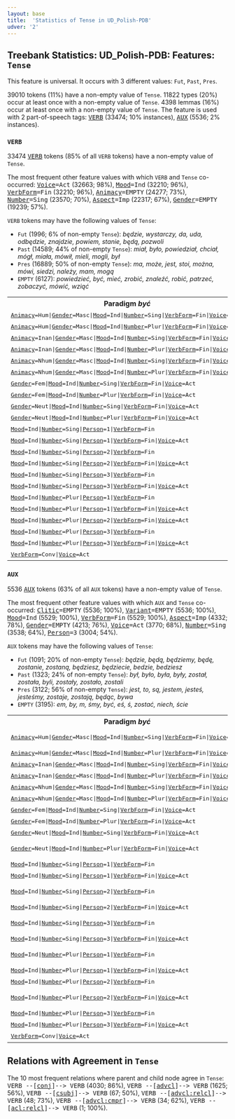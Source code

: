 ```yaml
---
layout: base
title:  'Statistics of Tense in UD_Polish-PDB'
udver: '2'
---
```


## Treebank Statistics: UD_Polish-PDB: Features: `Tense`

This feature is universal.
It occurs with 3 different values: `Fut`, `Past`, `Pres`.

39010 tokens (11%) have a non-empty value of `Tense`.
11822 types (20%) occur at least once with a non-empty value of `Tense`.
4398 lemmas (16%) occur at least once with a non-empty value of `Tense`.
The feature is used with 2 part-of-speech tags: <tt><a href="pl_pdb-pos-VERB.html">VERB</a></tt> (33474; 10% instances), <tt><a href="pl_pdb-pos-AUX.html">AUX</a></tt> (5536; 2% instances).

### `VERB`

33474 <tt><a href="pl_pdb-pos-VERB.html">VERB</a></tt> tokens (85% of all `VERB` tokens) have a non-empty value of `Tense`.

The most frequent other feature values with which `VERB` and `Tense` co-occurred: <tt><a href="pl_pdb-feat-Voice.html">Voice</a></tt><tt>=Act</tt> (32663; 98%), <tt><a href="pl_pdb-feat-Mood.html">Mood</a></tt><tt>=Ind</tt> (32210; 96%), <tt><a href="pl_pdb-feat-VerbForm.html">VerbForm</a></tt><tt>=Fin</tt> (32210; 96%), <tt><a href="pl_pdb-feat-Animacy.html">Animacy</a></tt><tt>=EMPTY</tt> (24277; 73%), <tt><a href="pl_pdb-feat-Number.html">Number</a></tt><tt>=Sing</tt> (23570; 70%), <tt><a href="pl_pdb-feat-Aspect.html">Aspect</a></tt><tt>=Imp</tt> (22317; 67%), <tt><a href="pl_pdb-feat-Gender.html">Gender</a></tt><tt>=EMPTY</tt> (19239; 57%).

`VERB` tokens may have the following values of `Tense`:

* `Fut` (1996; 6% of non-empty `Tense`): <em>będzie, wystarczy, da, uda, odbędzie, znajdzie, powiem, stanie, będą, pozwoli</em>
* `Past` (14589; 44% of non-empty `Tense`): <em>miał, było, powiedział, chciał, mógł, miała, mówił, mieli, mogli, był</em>
* `Pres` (16889; 50% of non-empty `Tense`): <em>ma, może, jest, stoi, można, mówi, siedzi, należy, mam, mogą</em>
* `EMPTY` (6127): <em>powiedzieć, być, mieć, zrobić, znaleźć, robić, patrzeć, zobaczyć, mówić, wziąć</em>

<table>
  <tr><th>Paradigm <i>być</i></th><th><tt>Pres</tt></th><th><tt>Fut</tt></th><th><tt>Past</tt></th></tr>
  <tr><td><tt><tt><a href="pl_pdb-feat-Animacy.html">Animacy</a></tt><tt>=Hum</tt>|<tt><a href="pl_pdb-feat-Gender.html">Gender</a></tt><tt>=Masc</tt>|<tt><a href="pl_pdb-feat-Mood.html">Mood</a></tt><tt>=Ind</tt>|<tt><a href="pl_pdb-feat-Number.html">Number</a></tt><tt>=Sing</tt>|<tt><a href="pl_pdb-feat-VerbForm.html">VerbForm</a></tt><tt>=Fin</tt>|<tt><a href="pl_pdb-feat-Voice.html">Voice</a></tt><tt>=Act</tt></tt></td><td></td><td></td><td><em>był</em></td></tr>
  <tr><td><tt><tt><a href="pl_pdb-feat-Animacy.html">Animacy</a></tt><tt>=Hum</tt>|<tt><a href="pl_pdb-feat-Gender.html">Gender</a></tt><tt>=Masc</tt>|<tt><a href="pl_pdb-feat-Mood.html">Mood</a></tt><tt>=Ind</tt>|<tt><a href="pl_pdb-feat-Number.html">Number</a></tt><tt>=Plur</tt>|<tt><a href="pl_pdb-feat-VerbForm.html">VerbForm</a></tt><tt>=Fin</tt>|<tt><a href="pl_pdb-feat-Voice.html">Voice</a></tt><tt>=Act</tt></tt></td><td></td><td></td><td><em>byli</em></td></tr>
  <tr><td><tt><tt><a href="pl_pdb-feat-Animacy.html">Animacy</a></tt><tt>=Inan</tt>|<tt><a href="pl_pdb-feat-Gender.html">Gender</a></tt><tt>=Masc</tt>|<tt><a href="pl_pdb-feat-Mood.html">Mood</a></tt><tt>=Ind</tt>|<tt><a href="pl_pdb-feat-Number.html">Number</a></tt><tt>=Sing</tt>|<tt><a href="pl_pdb-feat-VerbForm.html">VerbForm</a></tt><tt>=Fin</tt>|<tt><a href="pl_pdb-feat-Voice.html">Voice</a></tt><tt>=Act</tt></tt></td><td></td><td></td><td><em>był</em></td></tr>
  <tr><td><tt><tt><a href="pl_pdb-feat-Animacy.html">Animacy</a></tt><tt>=Inan</tt>|<tt><a href="pl_pdb-feat-Gender.html">Gender</a></tt><tt>=Masc</tt>|<tt><a href="pl_pdb-feat-Mood.html">Mood</a></tt><tt>=Ind</tt>|<tt><a href="pl_pdb-feat-Number.html">Number</a></tt><tt>=Plur</tt>|<tt><a href="pl_pdb-feat-VerbForm.html">VerbForm</a></tt><tt>=Fin</tt>|<tt><a href="pl_pdb-feat-Voice.html">Voice</a></tt><tt>=Act</tt></tt></td><td></td><td></td><td><em>były</em></td></tr>
  <tr><td><tt><tt><a href="pl_pdb-feat-Animacy.html">Animacy</a></tt><tt>=Nhum</tt>|<tt><a href="pl_pdb-feat-Gender.html">Gender</a></tt><tt>=Masc</tt>|<tt><a href="pl_pdb-feat-Mood.html">Mood</a></tt><tt>=Ind</tt>|<tt><a href="pl_pdb-feat-Number.html">Number</a></tt><tt>=Sing</tt>|<tt><a href="pl_pdb-feat-VerbForm.html">VerbForm</a></tt><tt>=Fin</tt>|<tt><a href="pl_pdb-feat-Voice.html">Voice</a></tt><tt>=Act</tt></tt></td><td></td><td></td><td><em>był</em></td></tr>
  <tr><td><tt><tt><a href="pl_pdb-feat-Animacy.html">Animacy</a></tt><tt>=Nhum</tt>|<tt><a href="pl_pdb-feat-Gender.html">Gender</a></tt><tt>=Masc</tt>|<tt><a href="pl_pdb-feat-Mood.html">Mood</a></tt><tt>=Ind</tt>|<tt><a href="pl_pdb-feat-Number.html">Number</a></tt><tt>=Plur</tt>|<tt><a href="pl_pdb-feat-VerbForm.html">VerbForm</a></tt><tt>=Fin</tt>|<tt><a href="pl_pdb-feat-Voice.html">Voice</a></tt><tt>=Act</tt></tt></td><td></td><td></td><td><em>były</em></td></tr>
  <tr><td><tt><tt><a href="pl_pdb-feat-Gender.html">Gender</a></tt><tt>=Fem</tt>|<tt><a href="pl_pdb-feat-Mood.html">Mood</a></tt><tt>=Ind</tt>|<tt><a href="pl_pdb-feat-Number.html">Number</a></tt><tt>=Sing</tt>|<tt><a href="pl_pdb-feat-VerbForm.html">VerbForm</a></tt><tt>=Fin</tt>|<tt><a href="pl_pdb-feat-Voice.html">Voice</a></tt><tt>=Act</tt></tt></td><td></td><td></td><td><em>była</em></td></tr>
  <tr><td><tt><tt><a href="pl_pdb-feat-Gender.html">Gender</a></tt><tt>=Fem</tt>|<tt><a href="pl_pdb-feat-Mood.html">Mood</a></tt><tt>=Ind</tt>|<tt><a href="pl_pdb-feat-Number.html">Number</a></tt><tt>=Plur</tt>|<tt><a href="pl_pdb-feat-VerbForm.html">VerbForm</a></tt><tt>=Fin</tt>|<tt><a href="pl_pdb-feat-Voice.html">Voice</a></tt><tt>=Act</tt></tt></td><td></td><td></td><td><em>były</em></td></tr>
  <tr><td><tt><tt><a href="pl_pdb-feat-Gender.html">Gender</a></tt><tt>=Neut</tt>|<tt><a href="pl_pdb-feat-Mood.html">Mood</a></tt><tt>=Ind</tt>|<tt><a href="pl_pdb-feat-Number.html">Number</a></tt><tt>=Sing</tt>|<tt><a href="pl_pdb-feat-VerbForm.html">VerbForm</a></tt><tt>=Fin</tt>|<tt><a href="pl_pdb-feat-Voice.html">Voice</a></tt><tt>=Act</tt></tt></td><td></td><td></td><td><em>było</em></td></tr>
  <tr><td><tt><tt><a href="pl_pdb-feat-Gender.html">Gender</a></tt><tt>=Neut</tt>|<tt><a href="pl_pdb-feat-Mood.html">Mood</a></tt><tt>=Ind</tt>|<tt><a href="pl_pdb-feat-Number.html">Number</a></tt><tt>=Plur</tt>|<tt><a href="pl_pdb-feat-VerbForm.html">VerbForm</a></tt><tt>=Fin</tt>|<tt><a href="pl_pdb-feat-Voice.html">Voice</a></tt><tt>=Act</tt></tt></td><td></td><td></td><td><em>były</em></td></tr>
  <tr><td><tt><tt><a href="pl_pdb-feat-Mood.html">Mood</a></tt><tt>=Ind</tt>|<tt><a href="pl_pdb-feat-Number.html">Number</a></tt><tt>=Sing</tt>|<tt><a href="pl_pdb-feat-Person.html">Person</a></tt><tt>=1</tt>|<tt><a href="pl_pdb-feat-VerbForm.html">VerbForm</a></tt><tt>=Fin</tt></tt></td><td></td><td><em>będę</em></td><td></td></tr>
  <tr><td><tt><tt><a href="pl_pdb-feat-Mood.html">Mood</a></tt><tt>=Ind</tt>|<tt><a href="pl_pdb-feat-Number.html">Number</a></tt><tt>=Sing</tt>|<tt><a href="pl_pdb-feat-Person.html">Person</a></tt><tt>=1</tt>|<tt><a href="pl_pdb-feat-VerbForm.html">VerbForm</a></tt><tt>=Fin</tt>|<tt><a href="pl_pdb-feat-Voice.html">Voice</a></tt><tt>=Act</tt></tt></td><td><em>jestem</em></td><td></td><td></td></tr>
  <tr><td><tt><tt><a href="pl_pdb-feat-Mood.html">Mood</a></tt><tt>=Ind</tt>|<tt><a href="pl_pdb-feat-Number.html">Number</a></tt><tt>=Sing</tt>|<tt><a href="pl_pdb-feat-Person.html">Person</a></tt><tt>=2</tt>|<tt><a href="pl_pdb-feat-VerbForm.html">VerbForm</a></tt><tt>=Fin</tt></tt></td><td></td><td><em>będziesz</em></td><td></td></tr>
  <tr><td><tt><tt><a href="pl_pdb-feat-Mood.html">Mood</a></tt><tt>=Ind</tt>|<tt><a href="pl_pdb-feat-Number.html">Number</a></tt><tt>=Sing</tt>|<tt><a href="pl_pdb-feat-Person.html">Person</a></tt><tt>=2</tt>|<tt><a href="pl_pdb-feat-VerbForm.html">VerbForm</a></tt><tt>=Fin</tt>|<tt><a href="pl_pdb-feat-Voice.html">Voice</a></tt><tt>=Act</tt></tt></td><td><em>jesteś</em></td><td></td><td></td></tr>
  <tr><td><tt><tt><a href="pl_pdb-feat-Mood.html">Mood</a></tt><tt>=Ind</tt>|<tt><a href="pl_pdb-feat-Number.html">Number</a></tt><tt>=Sing</tt>|<tt><a href="pl_pdb-feat-Person.html">Person</a></tt><tt>=3</tt>|<tt><a href="pl_pdb-feat-VerbForm.html">VerbForm</a></tt><tt>=Fin</tt></tt></td><td></td><td><em>będzie</em></td><td></td></tr>
  <tr><td><tt><tt><a href="pl_pdb-feat-Mood.html">Mood</a></tt><tt>=Ind</tt>|<tt><a href="pl_pdb-feat-Number.html">Number</a></tt><tt>=Sing</tt>|<tt><a href="pl_pdb-feat-Person.html">Person</a></tt><tt>=3</tt>|<tt><a href="pl_pdb-feat-VerbForm.html">VerbForm</a></tt><tt>=Fin</tt>|<tt><a href="pl_pdb-feat-Voice.html">Voice</a></tt><tt>=Act</tt></tt></td><td><em>jest</em></td><td></td><td></td></tr>
  <tr><td><tt><tt><a href="pl_pdb-feat-Mood.html">Mood</a></tt><tt>=Ind</tt>|<tt><a href="pl_pdb-feat-Number.html">Number</a></tt><tt>=Plur</tt>|<tt><a href="pl_pdb-feat-Person.html">Person</a></tt><tt>=1</tt>|<tt><a href="pl_pdb-feat-VerbForm.html">VerbForm</a></tt><tt>=Fin</tt></tt></td><td></td><td><em>będziemy</em></td><td></td></tr>
  <tr><td><tt><tt><a href="pl_pdb-feat-Mood.html">Mood</a></tt><tt>=Ind</tt>|<tt><a href="pl_pdb-feat-Number.html">Number</a></tt><tt>=Plur</tt>|<tt><a href="pl_pdb-feat-Person.html">Person</a></tt><tt>=1</tt>|<tt><a href="pl_pdb-feat-VerbForm.html">VerbForm</a></tt><tt>=Fin</tt>|<tt><a href="pl_pdb-feat-Voice.html">Voice</a></tt><tt>=Act</tt></tt></td><td><em>jesteśmy</em></td><td></td><td></td></tr>
  <tr><td><tt><tt><a href="pl_pdb-feat-Mood.html">Mood</a></tt><tt>=Ind</tt>|<tt><a href="pl_pdb-feat-Number.html">Number</a></tt><tt>=Plur</tt>|<tt><a href="pl_pdb-feat-Person.html">Person</a></tt><tt>=2</tt>|<tt><a href="pl_pdb-feat-VerbForm.html">VerbForm</a></tt><tt>=Fin</tt>|<tt><a href="pl_pdb-feat-Voice.html">Voice</a></tt><tt>=Act</tt></tt></td><td><em>jesteście</em></td><td></td><td></td></tr>
  <tr><td><tt><tt><a href="pl_pdb-feat-Mood.html">Mood</a></tt><tt>=Ind</tt>|<tt><a href="pl_pdb-feat-Number.html">Number</a></tt><tt>=Plur</tt>|<tt><a href="pl_pdb-feat-Person.html">Person</a></tt><tt>=3</tt>|<tt><a href="pl_pdb-feat-VerbForm.html">VerbForm</a></tt><tt>=Fin</tt></tt></td><td></td><td><em>będą</em></td><td></td></tr>
  <tr><td><tt><tt><a href="pl_pdb-feat-Mood.html">Mood</a></tt><tt>=Ind</tt>|<tt><a href="pl_pdb-feat-Number.html">Number</a></tt><tt>=Plur</tt>|<tt><a href="pl_pdb-feat-Person.html">Person</a></tt><tt>=3</tt>|<tt><a href="pl_pdb-feat-VerbForm.html">VerbForm</a></tt><tt>=Fin</tt>|<tt><a href="pl_pdb-feat-Voice.html">Voice</a></tt><tt>=Act</tt></tt></td><td><em>są</em></td><td></td><td></td></tr>
  <tr><td><tt><tt><a href="pl_pdb-feat-VerbForm.html">VerbForm</a></tt><tt>=Conv</tt>|<tt><a href="pl_pdb-feat-Voice.html">Voice</a></tt><tt>=Act</tt></tt></td><td><em>będąc</em></td><td></td><td></td></tr>
</table>

### `AUX`

5536 <tt><a href="pl_pdb-pos-AUX.html">AUX</a></tt> tokens (63% of all `AUX` tokens) have a non-empty value of `Tense`.

The most frequent other feature values with which `AUX` and `Tense` co-occurred: <tt><a href="pl_pdb-feat-Clitic.html">Clitic</a></tt><tt>=EMPTY</tt> (5536; 100%), <tt><a href="pl_pdb-feat-Variant.html">Variant</a></tt><tt>=EMPTY</tt> (5536; 100%), <tt><a href="pl_pdb-feat-Mood.html">Mood</a></tt><tt>=Ind</tt> (5529; 100%), <tt><a href="pl_pdb-feat-VerbForm.html">VerbForm</a></tt><tt>=Fin</tt> (5529; 100%), <tt><a href="pl_pdb-feat-Aspect.html">Aspect</a></tt><tt>=Imp</tt> (4332; 78%), <tt><a href="pl_pdb-feat-Gender.html">Gender</a></tt><tt>=EMPTY</tt> (4213; 76%), <tt><a href="pl_pdb-feat-Voice.html">Voice</a></tt><tt>=Act</tt> (3770; 68%), <tt><a href="pl_pdb-feat-Number.html">Number</a></tt><tt>=Sing</tt> (3538; 64%), <tt><a href="pl_pdb-feat-Person.html">Person</a></tt><tt>=3</tt> (3004; 54%).

`AUX` tokens may have the following values of `Tense`:

* `Fut` (1091; 20% of non-empty `Tense`): <em>będzie, będą, będziemy, będę, zostanie, zostaną, będziesz, będziecie, bedzie, bedziesz</em>
* `Past` (1323; 24% of non-empty `Tense`): <em>był, było, była, były, został, została, byli, zostały, zostało, zostali</em>
* `Pres` (3122; 56% of non-empty `Tense`): <em>jest, to, są, jestem, jesteś, jesteśmy, zostaje, zostają, będąc, bywa</em>
* `EMPTY` (3195): <em>em, by, m, śmy, być, eś, ś, zostać, niech, ście</em>

<table>
  <tr><th>Paradigm <i>być</i></th><th><tt>Pres</tt></th><th><tt>Fut</tt></th><th><tt>Past</tt></th></tr>
  <tr><td><tt><tt><a href="pl_pdb-feat-Animacy.html">Animacy</a></tt><tt>=Hum</tt>|<tt><a href="pl_pdb-feat-Gender.html">Gender</a></tt><tt>=Masc</tt>|<tt><a href="pl_pdb-feat-Mood.html">Mood</a></tt><tt>=Ind</tt>|<tt><a href="pl_pdb-feat-Number.html">Number</a></tt><tt>=Sing</tt>|<tt><a href="pl_pdb-feat-VerbForm.html">VerbForm</a></tt><tt>=Fin</tt>|<tt><a href="pl_pdb-feat-Voice.html">Voice</a></tt><tt>=Act</tt></tt></td><td></td><td></td><td><em>był, byl</em></td></tr>
  <tr><td><tt><tt><a href="pl_pdb-feat-Animacy.html">Animacy</a></tt><tt>=Hum</tt>|<tt><a href="pl_pdb-feat-Gender.html">Gender</a></tt><tt>=Masc</tt>|<tt><a href="pl_pdb-feat-Mood.html">Mood</a></tt><tt>=Ind</tt>|<tt><a href="pl_pdb-feat-Number.html">Number</a></tt><tt>=Plur</tt>|<tt><a href="pl_pdb-feat-VerbForm.html">VerbForm</a></tt><tt>=Fin</tt>|<tt><a href="pl_pdb-feat-Voice.html">Voice</a></tt><tt>=Act</tt></tt></td><td></td><td></td><td><em>byli</em></td></tr>
  <tr><td><tt><tt><a href="pl_pdb-feat-Animacy.html">Animacy</a></tt><tt>=Inan</tt>|<tt><a href="pl_pdb-feat-Gender.html">Gender</a></tt><tt>=Masc</tt>|<tt><a href="pl_pdb-feat-Mood.html">Mood</a></tt><tt>=Ind</tt>|<tt><a href="pl_pdb-feat-Number.html">Number</a></tt><tt>=Sing</tt>|<tt><a href="pl_pdb-feat-VerbForm.html">VerbForm</a></tt><tt>=Fin</tt>|<tt><a href="pl_pdb-feat-Voice.html">Voice</a></tt><tt>=Act</tt></tt></td><td></td><td></td><td><em>był</em></td></tr>
  <tr><td><tt><tt><a href="pl_pdb-feat-Animacy.html">Animacy</a></tt><tt>=Inan</tt>|<tt><a href="pl_pdb-feat-Gender.html">Gender</a></tt><tt>=Masc</tt>|<tt><a href="pl_pdb-feat-Mood.html">Mood</a></tt><tt>=Ind</tt>|<tt><a href="pl_pdb-feat-Number.html">Number</a></tt><tt>=Plur</tt>|<tt><a href="pl_pdb-feat-VerbForm.html">VerbForm</a></tt><tt>=Fin</tt>|<tt><a href="pl_pdb-feat-Voice.html">Voice</a></tt><tt>=Act</tt></tt></td><td></td><td></td><td><em>były</em></td></tr>
  <tr><td><tt><tt><a href="pl_pdb-feat-Animacy.html">Animacy</a></tt><tt>=Nhum</tt>|<tt><a href="pl_pdb-feat-Gender.html">Gender</a></tt><tt>=Masc</tt>|<tt><a href="pl_pdb-feat-Mood.html">Mood</a></tt><tt>=Ind</tt>|<tt><a href="pl_pdb-feat-Number.html">Number</a></tt><tt>=Sing</tt>|<tt><a href="pl_pdb-feat-VerbForm.html">VerbForm</a></tt><tt>=Fin</tt>|<tt><a href="pl_pdb-feat-Voice.html">Voice</a></tt><tt>=Act</tt></tt></td><td></td><td></td><td><em>był</em></td></tr>
  <tr><td><tt><tt><a href="pl_pdb-feat-Animacy.html">Animacy</a></tt><tt>=Nhum</tt>|<tt><a href="pl_pdb-feat-Gender.html">Gender</a></tt><tt>=Masc</tt>|<tt><a href="pl_pdb-feat-Mood.html">Mood</a></tt><tt>=Ind</tt>|<tt><a href="pl_pdb-feat-Number.html">Number</a></tt><tt>=Plur</tt>|<tt><a href="pl_pdb-feat-VerbForm.html">VerbForm</a></tt><tt>=Fin</tt>|<tt><a href="pl_pdb-feat-Voice.html">Voice</a></tt><tt>=Act</tt></tt></td><td></td><td></td><td><em>Były</em></td></tr>
  <tr><td><tt><tt><a href="pl_pdb-feat-Gender.html">Gender</a></tt><tt>=Fem</tt>|<tt><a href="pl_pdb-feat-Mood.html">Mood</a></tt><tt>=Ind</tt>|<tt><a href="pl_pdb-feat-Number.html">Number</a></tt><tt>=Sing</tt>|<tt><a href="pl_pdb-feat-VerbForm.html">VerbForm</a></tt><tt>=Fin</tt>|<tt><a href="pl_pdb-feat-Voice.html">Voice</a></tt><tt>=Act</tt></tt></td><td></td><td></td><td><em>była</em></td></tr>
  <tr><td><tt><tt><a href="pl_pdb-feat-Gender.html">Gender</a></tt><tt>=Fem</tt>|<tt><a href="pl_pdb-feat-Mood.html">Mood</a></tt><tt>=Ind</tt>|<tt><a href="pl_pdb-feat-Number.html">Number</a></tt><tt>=Plur</tt>|<tt><a href="pl_pdb-feat-VerbForm.html">VerbForm</a></tt><tt>=Fin</tt>|<tt><a href="pl_pdb-feat-Voice.html">Voice</a></tt><tt>=Act</tt></tt></td><td></td><td></td><td><em>były</em></td></tr>
  <tr><td><tt><tt><a href="pl_pdb-feat-Gender.html">Gender</a></tt><tt>=Neut</tt>|<tt><a href="pl_pdb-feat-Mood.html">Mood</a></tt><tt>=Ind</tt>|<tt><a href="pl_pdb-feat-Number.html">Number</a></tt><tt>=Sing</tt>|<tt><a href="pl_pdb-feat-VerbForm.html">VerbForm</a></tt><tt>=Fin</tt>|<tt><a href="pl_pdb-feat-Voice.html">Voice</a></tt><tt>=Act</tt></tt></td><td></td><td></td><td><em>było</em></td></tr>
  <tr><td><tt><tt><a href="pl_pdb-feat-Gender.html">Gender</a></tt><tt>=Neut</tt>|<tt><a href="pl_pdb-feat-Mood.html">Mood</a></tt><tt>=Ind</tt>|<tt><a href="pl_pdb-feat-Number.html">Number</a></tt><tt>=Plur</tt>|<tt><a href="pl_pdb-feat-VerbForm.html">VerbForm</a></tt><tt>=Fin</tt>|<tt><a href="pl_pdb-feat-Voice.html">Voice</a></tt><tt>=Act</tt></tt></td><td></td><td></td><td><em>były, była</em></td></tr>
  <tr><td><tt><tt><a href="pl_pdb-feat-Mood.html">Mood</a></tt><tt>=Ind</tt>|<tt><a href="pl_pdb-feat-Number.html">Number</a></tt><tt>=Sing</tt>|<tt><a href="pl_pdb-feat-Person.html">Person</a></tt><tt>=1</tt>|<tt><a href="pl_pdb-feat-VerbForm.html">VerbForm</a></tt><tt>=Fin</tt></tt></td><td></td><td><em>będę</em></td><td></td></tr>
  <tr><td><tt><tt><a href="pl_pdb-feat-Mood.html">Mood</a></tt><tt>=Ind</tt>|<tt><a href="pl_pdb-feat-Number.html">Number</a></tt><tt>=Sing</tt>|<tt><a href="pl_pdb-feat-Person.html">Person</a></tt><tt>=1</tt>|<tt><a href="pl_pdb-feat-VerbForm.html">VerbForm</a></tt><tt>=Fin</tt>|<tt><a href="pl_pdb-feat-Voice.html">Voice</a></tt><tt>=Act</tt></tt></td><td><em>jestem</em></td><td></td><td></td></tr>
  <tr><td><tt><tt><a href="pl_pdb-feat-Mood.html">Mood</a></tt><tt>=Ind</tt>|<tt><a href="pl_pdb-feat-Number.html">Number</a></tt><tt>=Sing</tt>|<tt><a href="pl_pdb-feat-Person.html">Person</a></tt><tt>=2</tt>|<tt><a href="pl_pdb-feat-VerbForm.html">VerbForm</a></tt><tt>=Fin</tt></tt></td><td></td><td><em>będziesz, bedziesz</em></td><td></td></tr>
  <tr><td><tt><tt><a href="pl_pdb-feat-Mood.html">Mood</a></tt><tt>=Ind</tt>|<tt><a href="pl_pdb-feat-Number.html">Number</a></tt><tt>=Sing</tt>|<tt><a href="pl_pdb-feat-Person.html">Person</a></tt><tt>=2</tt>|<tt><a href="pl_pdb-feat-VerbForm.html">VerbForm</a></tt><tt>=Fin</tt>|<tt><a href="pl_pdb-feat-Voice.html">Voice</a></tt><tt>=Act</tt></tt></td><td><em>jesteś</em></td><td></td><td></td></tr>
  <tr><td><tt><tt><a href="pl_pdb-feat-Mood.html">Mood</a></tt><tt>=Ind</tt>|<tt><a href="pl_pdb-feat-Number.html">Number</a></tt><tt>=Sing</tt>|<tt><a href="pl_pdb-feat-Person.html">Person</a></tt><tt>=3</tt>|<tt><a href="pl_pdb-feat-VerbForm.html">VerbForm</a></tt><tt>=Fin</tt></tt></td><td></td><td><em>będzie, bedzie</em></td><td></td></tr>
  <tr><td><tt><tt><a href="pl_pdb-feat-Mood.html">Mood</a></tt><tt>=Ind</tt>|<tt><a href="pl_pdb-feat-Number.html">Number</a></tt><tt>=Sing</tt>|<tt><a href="pl_pdb-feat-Person.html">Person</a></tt><tt>=3</tt>|<tt><a href="pl_pdb-feat-VerbForm.html">VerbForm</a></tt><tt>=Fin</tt>|<tt><a href="pl_pdb-feat-Voice.html">Voice</a></tt><tt>=Act</tt></tt></td><td><em>jest</em></td><td></td><td></td></tr>
  <tr><td><tt><tt><a href="pl_pdb-feat-Mood.html">Mood</a></tt><tt>=Ind</tt>|<tt><a href="pl_pdb-feat-Number.html">Number</a></tt><tt>=Plur</tt>|<tt><a href="pl_pdb-feat-Person.html">Person</a></tt><tt>=1</tt>|<tt><a href="pl_pdb-feat-VerbForm.html">VerbForm</a></tt><tt>=Fin</tt></tt></td><td></td><td><em>będziemy, będziem</em></td><td></td></tr>
  <tr><td><tt><tt><a href="pl_pdb-feat-Mood.html">Mood</a></tt><tt>=Ind</tt>|<tt><a href="pl_pdb-feat-Number.html">Number</a></tt><tt>=Plur</tt>|<tt><a href="pl_pdb-feat-Person.html">Person</a></tt><tt>=1</tt>|<tt><a href="pl_pdb-feat-VerbForm.html">VerbForm</a></tt><tt>=Fin</tt>|<tt><a href="pl_pdb-feat-Voice.html">Voice</a></tt><tt>=Act</tt></tt></td><td><em>jesteśmy</em></td><td></td><td></td></tr>
  <tr><td><tt><tt><a href="pl_pdb-feat-Mood.html">Mood</a></tt><tt>=Ind</tt>|<tt><a href="pl_pdb-feat-Number.html">Number</a></tt><tt>=Plur</tt>|<tt><a href="pl_pdb-feat-Person.html">Person</a></tt><tt>=2</tt>|<tt><a href="pl_pdb-feat-VerbForm.html">VerbForm</a></tt><tt>=Fin</tt></tt></td><td></td><td><em>będziecie</em></td><td></td></tr>
  <tr><td><tt><tt><a href="pl_pdb-feat-Mood.html">Mood</a></tt><tt>=Ind</tt>|<tt><a href="pl_pdb-feat-Number.html">Number</a></tt><tt>=Plur</tt>|<tt><a href="pl_pdb-feat-Person.html">Person</a></tt><tt>=2</tt>|<tt><a href="pl_pdb-feat-VerbForm.html">VerbForm</a></tt><tt>=Fin</tt>|<tt><a href="pl_pdb-feat-Voice.html">Voice</a></tt><tt>=Act</tt></tt></td><td><em>jesteście, ście</em></td><td></td><td></td></tr>
  <tr><td><tt><tt><a href="pl_pdb-feat-Mood.html">Mood</a></tt><tt>=Ind</tt>|<tt><a href="pl_pdb-feat-Number.html">Number</a></tt><tt>=Plur</tt>|<tt><a href="pl_pdb-feat-Person.html">Person</a></tt><tt>=3</tt>|<tt><a href="pl_pdb-feat-VerbForm.html">VerbForm</a></tt><tt>=Fin</tt></tt></td><td></td><td><em>będą</em></td><td></td></tr>
  <tr><td><tt><tt><a href="pl_pdb-feat-Mood.html">Mood</a></tt><tt>=Ind</tt>|<tt><a href="pl_pdb-feat-Number.html">Number</a></tt><tt>=Plur</tt>|<tt><a href="pl_pdb-feat-Person.html">Person</a></tt><tt>=3</tt>|<tt><a href="pl_pdb-feat-VerbForm.html">VerbForm</a></tt><tt>=Fin</tt>|<tt><a href="pl_pdb-feat-Voice.html">Voice</a></tt><tt>=Act</tt></tt></td><td><em>są</em></td><td></td><td></td></tr>
  <tr><td><tt><tt><a href="pl_pdb-feat-VerbForm.html">VerbForm</a></tt><tt>=Conv</tt>|<tt><a href="pl_pdb-feat-Voice.html">Voice</a></tt><tt>=Act</tt></tt></td><td><em>będąc</em></td><td></td><td></td></tr>
</table>

## Relations with Agreement in `Tense`

The 10 most frequent relations where parent and child node agree in `Tense`:
<tt>VERB --[<tt><a href="pl_pdb-dep-conj.html">conj</a></tt>]--> VERB</tt> (4030; 86%),
<tt>VERB --[<tt><a href="pl_pdb-dep-advcl.html">advcl</a></tt>]--> VERB</tt> (1625; 56%),
<tt>VERB --[<tt><a href="pl_pdb-dep-csubj.html">csubj</a></tt>]--> VERB</tt> (67; 50%),
<tt>VERB --[<tt><a href="pl_pdb-dep-advcl-relcl.html">advcl:relcl</a></tt>]--> VERB</tt> (48; 73%),
<tt>VERB --[<tt><a href="pl_pdb-dep-advcl-cmpr.html">advcl:cmpr</a></tt>]--> VERB</tt> (34; 62%),
<tt>VERB --[<tt><a href="pl_pdb-dep-acl-relcl.html">acl:relcl</a></tt>]--> VERB</tt> (1; 100%).

